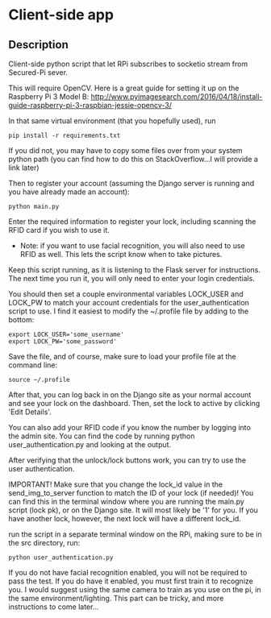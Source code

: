 # Client-side app

## Description
Client-side python script that let RPi subscribes to socketio stream from Secured-Pi sever.

This will require OpenCV.  Here is a great guide for setting it up on the
Raspberry Pi 3 Model B:
http://www.pyimagesearch.com/2016/04/18/install-guide-raspberry-pi-3-raspbian-jessie-opencv-3/

In that same virtual environment (that you hopefully used), run
```
pip install -r requirements.txt
```

If you did not, you may have to copy some files over from your system python path
(you can find how to do this on StackOverflow...I will provide a link later)

Then to register your account (assuming the Django server is running and
you have already made an account):
```
python main.py
```

Enter the required information to register your lock, including scanning the RFID card
if you wish to use it.
- Note:  if you want to use facial recognition, you will also need
to use RFID as well.  This lets the script know when to take pictures.

Keep this script running, as it is listening to the Flask server for instructions.
The next time you run it, you will only need to enter your login credentials.

You should then set a couple environmental variables LOCK_USER and LOCK_PW to match
your account credentials for the user_authentication script to use.  I find it easiest
to modify the ~/.profile file by adding to the bottom:
```
export LOCK_USER='some_username'
export LOCK_PW='some_password'
```

Save the file, and of course, make sure to load your profile file at the command line:

```
source ~/.profile
```

After that, you can log back in on the Django site as your normal account and
see your lock on the dashboard.  Then, set the lock to active by clicking
'Edit Details'.

You can also add your RFID code if you know the number by logging into the admin site.
You can find the code by running python user_authentication.py and looking at the output.

After verifying that the unlock/lock buttons work, you can try to use the
user authentication.

IMPORTANT!  Make sure that you change the lock_id value in the send_img_to_server
function to match the ID of your lock (if needed)!  You can find this in the terminal window where
you are running the main.py script (lock pk), or on the Django site.  It will most
likely be '1' for you.  If you have another lock, however, the next lock will have
a different lock_id.

run the script in a separate terminal window on the RPi, making sure to be in the
src directory, run:

```
python user_authentication.py
```

If you do not have facial recognition enabled, you will not be required to pass
the test.  If you do have it enabled, you must first train it to recognize you.
I would suggest using the same camera to train as you use on the pi, in the same
environment/lighting.  This part can be tricky, and more instructions to come later...

